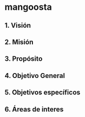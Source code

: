 # mangoosta

## 1. Visión

## 2. Misión

## 3. Propósito

## 4. Objetivo General

## 5. Objetivos específicos

## 6. Áreas de interes

